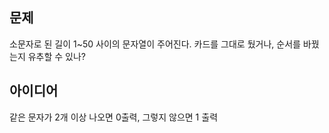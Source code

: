 ## 문제
소문자로 된 길이 1~50 사이의 문자열이 주어진다. 카드를 그대로 뒀거나, 순서를 바꿨는지 유추할 수 있나?  

## 아이디어
같은 문자가 2개 이상 나오면 0출력, 그렇지 않으면 1 출력  
